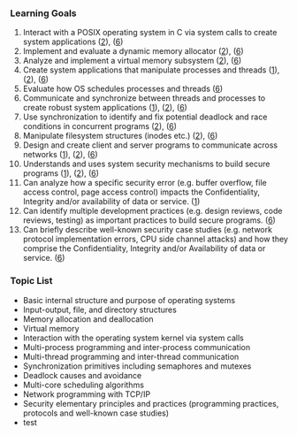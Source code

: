### Learning Goals

1. Interact with a POSIX operating system in C via system calls to create system applications ([2](http://cs.illinois.edu/prospective-students/undergraduates/undergraduate-learning-outcomes)), ([6](http://cs.illinois.edu/prospective-students/undergraduates/undergraduate-learning-outcomes))
2. Implement and evaluate a dynamic memory allocator ([2](http://cs.illinois.edu/prospective-students/undergraduates/undergraduate-learning-outcomes)), ([6](http://cs.illinois.edu/prospective-students/undergraduates/undergraduate-learning-outcomes))
3. Analyze and implement a virtual memory subsystem ([2](http://cs.illinois.edu/prospective-students/undergraduates/undergraduate-learning-outcomes)), ([6](http://cs.illinois.edu/prospective-students/undergraduates/undergraduate-learning-outcomes))
4. Create system applications that manipulate processes and threads ([1](http://cs.illinois.edu/prospective-students/undergraduates/undergraduate-learning-outcomes)), ([2](http://cs.illinois.edu/prospective-students/undergraduates/undergraduate-learning-outcomes)), ([6](http://cs.illinois.edu/prospective-students/undergraduates/undergraduate-learning-outcomes))
5. Evaluate how OS schedules processes and threads ([6](http://cs.illinois.edu/prospective-students/undergraduates/undergraduate-learning-outcomes))
6. Communicate and synchronize between threads and processes to create robust system applications ([1](http://cs.illinois.edu/prospective-students/undergraduates/undergraduate-learning-outcomes)), ([2](http://cs.illinois.edu/prospective-students/undergraduates/undergraduate-learning-outcomes)), ([6](http://cs.illinois.edu/prospective-students/undergraduates/undergraduate-learning-outcomes))
7. Use synchronization to identify and fix potential deadlock and race conditions in concurrent programs ([2](http://cs.illinois.edu/prospective-students/undergraduates/undergraduate-learning-outcomes)), ([6](http://cs.illinois.edu/prospective-students/undergraduates/undergraduate-learning-outcomes))
8. Manipulate filesystem structures (inodes etc.) ([2](http://cs.illinois.edu/prospective-students/undergraduates/undergraduate-learning-outcomes)), ([6](http://cs.illinois.edu/prospective-students/undergraduates/undergraduate-learning-outcomes))
9. Design and create client and server programs to communicate across networks ([1](http://cs.illinois.edu/prospective-students/undergraduates/undergraduate-learning-outcomes)), ([2](http://cs.illinois.edu/prospective-students/undergraduates/undergraduate-learning-outcomes)), ([6](http://cs.illinois.edu/prospective-students/undergraduates/undergraduate-learning-outcomes))
10. Understands and uses system security mechanisms to build secure programs ([1](http://cs.illinois.edu/prospective-students/undergraduates/undergraduate-learning-outcomes)), ([2](http://cs.illinois.edu/prospective-students/undergraduates/undergraduate-learning-outcomes)), ([6](http://cs.illinois.edu/prospective-students/undergraduates/undergraduate-learning-outcomes))
11. Can analyze how a specific security error (e.g. buffer overflow, file access control, page access control) impacts the Confidentiality, Integrity and/or availability of data or service. ([1](http://cs.illinois.edu/prospective-students/undergraduates/undergraduate-learning-outcomes))
12. Can identify multiple development practices (e.g. design reviews, code reviews, testing) as important practices to build secure programs. ([6](http://cs.illinois.edu/prospective-students/undergraduates/undergraduate-learning-outcomes))
13. Can briefly describe well-known security case studies (e.g. network protocol implementation errors, CPU side channel attacks) and how they comprise the Confidentiality, Integrity and/or Availability of data or service. ([6](http://cs.illinois.edu/prospective-students/undergraduates/undergraduate-learning-outcomes))

### Topic List

- Basic internal structure and purpose of operating systems
- Input-output, file, and directory structures
- Memory allocation and deallocation
- Virtual memory
- Interaction with the operating system kernel via system calls
- Multi-process programming and inter-process communication
- Multi-thread programming and inter-thread communication
- Synchronization primitives including semaphores and mutexes
- Deadlock causes and avoidance
- Multi-core scheduling algorithms
- Network programming with TCP/IP
- Security elementary principles and practices (programming practices, protocols and well-known case studies)
- test
